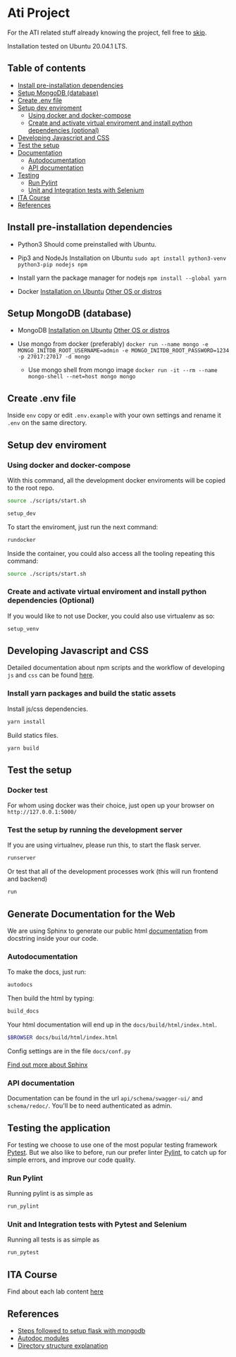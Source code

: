 # Ati Project

<desc>
  
For the ATI related stuff already knowing the project, fell free to [skip](#ita).

Installation tested on Ubuntu 20.04.1 LTS.

## Table of contents

- [Install pre-installation dependencies](#install-pre-installation-dependencies)
- [Setup MongoDB (database)](#setup-mongodb-database)
- [Create .env file](#create-env)
- [Setup dev enviroment](#setup-dev-env)
  - [Using docker and docker-compose]("#dev-docker")
  - [Create and activate virtual enviroment and install python dependencies (optional)](#create-a-virtual-enviroment)
- [Developing Javascript and CSS](#developing-js-css)
- [Test the setup](#test-the-setup)
- [Documentation](#docs)
  - [Autodocumentation](#autodocumentation)
  - [API documentation](#api-docs)
- [Testing](#tests)
  - [Run Pylint](#pylint-tests)
  - [Unit and Integration tests with Selenium](#selenium-tests)
- [ITA Course](#ita)
- [References](#references)
  

## Install pre-installation dependencies <a name="install-pre-installation-dependencies"></a>

- Python3
  Should come preinstalled with Ubuntu.

- Pip3 and NodeJs
  Installation on Ubuntu
  `sudo apt install python3-venv python3-pip nodejs npm`

- Install yarn the package manager for nodejs
  `npm install --global yarn`

- Docker
  [Installation on Ubuntu](https://docs.docker.com/engine/install/ubuntu/)
  [Other OS or distros](https://docs.docker.com/engine/install/)


## Setup MongoDB (database) <a name="setup-mongodb-database"></a>

- MongoDB
  [Installation on Ubuntu](https://docs.mongodb.com/manual/tutorial/install-mongodb-on-ubuntu/)
  [Other OS or distros](https://docs.mongodb.com/manual/administration/install-community/)
  
- Use mongo from docker (preferably)
  `docker run --name mongo -e MONGO_INITDB_ROOT_USERNAME=admin -e MONGO_INITDB_ROOT_PASSWORD=1234 -p 27017:27017 -d mongo`
  - Use mongo shell from mongo image
    `docker run -it --rm --name mongo-shell --net=host mongo mongo`
  

## Create .env file <a name="create-env"></a>

Inside `env` copy or edit `.env.example` with your own settings and rename it `.env` on the same directory.


## Setup dev enviroment <a name="setup-dev-env"></a>

### Using docker and docker-compose <a name="dev-docker"></a>

With this command, all the development docker enviroments will be copied to the root repo.

```bash
source ./scripts/start.sh

setup_dev
```

To start the enviroment, just run the next command:
```bash
rundocker
```

Inside the container, you could also access all the tooling repeating this command:

```bash
source ./scripts/start.sh
```

### Create and activate virtual enviroment and install python dependencies (Optional)<a name="create-a-virtual-enviroment"></a>

If you would like to not use Docker, you could also use virtualenv as so:

```bash
setup_venv
```

## Developing Javascript and CSS <a name="developing-js-css"></a>

Detailed documentation about npm scripts and the workflow of developing `js` and `css` can be found [here](./docs/frontend_development_process.md).

### Install yarn packages and build the static assets

Install js/css dependencies.
```bash
yarn install
```
  
Build statics files.
```bash
yarn build
```

## Test the setup <a name="test-the-setup"></a>

### Docker test
  
For whom using docker was their choice, just open up your browser on `http://127.0.0.1:5000/`

### Test the setup by running the development server

If you are using virtualnev, please run this, to start the flask server.

```bash
runserver
```

Or test that all of the development processes work (this will run frontend and backend)

```bash
run
```

## Generate Documentation for the Web <a name="docs"></a>

We are using Sphinx to generate our public html [documentation](https://docs.ati.vittorioadesso.com) from docstring inside your our code.

### Autodocumentation <a name="autodocumentation"></a>

To make the docs, just run:

```bash
autodocs
```

Then build the html by typing:

```bash
build_docs
```

Your html documentation will end up in the `docs/build/html/index.html`.

```bash
$BROWSER docs/build/html/index.html
```

Config settings are in the file `docs/conf.py`

[Find out more about Sphinx][sphinx]

### API documentation <a name="api-docs"></a>

Documentation can be found in the url `api/schema/swagger-ui/` and `schema/redoc/`. You'll be to need authenticated as admin.

## Testing the application <a name="tests"></a>

For testing we choose to use one of the most popular testing framework [Pytest][pytest]. But we also like to before, run our prefer linter [Pylint][pylint], to catch up for simple errors, and improve our code quality.
  
### Run Pylint <a name="pylint-tests"></a>

Running pylint is as simple as
```bash
run_pylint
```
  
### Unit and Integration tests with Pytest and Selenium <a name="selenium-tests"></a>

Running all tests is as simple as
```bash
run_pytest
```
  
## ITA Course <a name="ita"></a>

Find about each lab content [here](./docs/labs.md)

## References <a name="references"></a>

- [Steps followed to setup flask with mongodb][mongodb]
- [Autodoc modules][sphinx]
- [Directory structure explanation](https://stackoverflow.com/questions/22841764/best-practice-for-django-project-working-directory-structure)

[mongodb]: https://flask-user.readthedocs.io/en/latest/mongodb_app.html
[sphinx]: https://www.sphinx-doc.org/en/master/
[pylint]: https://pylint.org/
[pytest]: https://docs.pytest.org/
